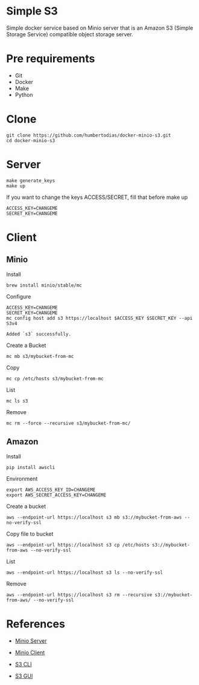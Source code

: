 # Simple S3

Simple docker service based on Minio server that is an Amazon S3 (Simple Storage Service) compatible object storage server.

# Pre requirements

* Git
* Docker
* Make
* Python

# Clone

    git clone https://github.com/humbertodias/docker-minio-s3.git
    cd docker-minio-s3

# Server

    make generate_keys
    make up

If you want to change the keys ACCESS/SECRET, fill that before make up

    ACCESS_KEY=CHANGEME
    SECRET_KEY=CHANGEME

# Client

## Minio

Install

    brew install minio/stable/mc

Configure

    ACCESS_KEY=CHANGEME
    SECRET_KEY=CHANGEME
    mc config host add s3 https://localhost $ACCESS_KEY $SECRET_KEY --api S3v4

    Added `s3` successfully.

Create a Bucket

    mc mb s3/mybucket-from-mc

Copy

    mc cp /etc/hosts s3/mybucket-from-mc

List

    mc ls s3

Remove

    mc rm --force --recursive s3/mybucket-from-mc/

## Amazon

Install

    pip install awscli

Environment

    export AWS_ACCESS_KEY_ID=CHANGEME
    export AWS_SECRET_ACCESS_KEY=CHANGEME

Create a bucket
    
    aws --endpoint-url https://localhost s3 mb s3://mybucket-from-aws --no-verify-ssl

Copy file to bucket
    
    aws --endpoint-url https://localhost s3 cp /etc/hosts s3://mybucket-from-aws --no-verify-ssl

List

    aws --endpoint-url https://localhost s3 ls --no-verify-ssl

Remove

    aws --endpoint-url https://localhost s3 rm --recursive s3://mybucket-from-aws/ --no-verify-ssl


# References

* [Minio Server](https://hub.docker.com/r/minio/minio/)

* [Minio Client](https://docs.minio.io/docs/minio-client-quickstart-guide)

* [S3 CLI](https://aws.amazon.com/cli/)

* [S3 GUI](https://cyberduck.io)